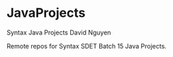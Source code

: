 # JavaProjects
Syntax Java Projects
David Nguyen


Remote repos for Syntax SDET Batch 15 Java Projects.
